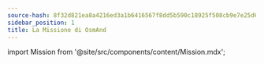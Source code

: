 ```yaml
---
source-hash: 8f32d821ea8a4216ed3a1b6416567f8dd5b590c18925f508cb9e7e25d679755f
sidebar_position: 1
title: La Missione di OsmAnd
---
```

import Mission from '@site/src/components/content/Mission.mdx';

<Mission/>